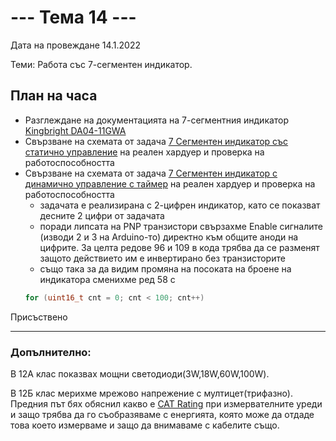 # --- Тема 14 ---

Дата на провеждане 14.1.2022

Теми: Работа със 7-сегментен индикатор.

## План на часа
- Разглеждане на документацията на 7-сегментния индикатор [Kingbright DA04-11GWA](https://gitlab.com/tues-embedded/vmks/-/blob/master/Datasheets/DA04-11GWA.pdf)
- Свързване на схемата от задача [7 Сегментен индикатор със статично управление](https://gitlab.com/tues-embedded/vmks/-/tree/master/Examples/7-segm_raw) на реален хардуер и проверка на работоспособността
- Свързване на схемата от задача [7 Сегментен индикатор с динамично управление с таймер](https://gitlab.com/tues-embedded/vmks/-/tree/master/Examples/7-segm_raw_dynamic_timer) на реален хардуер и проверка на работоспособността
	* задачата е реализирана с 2-цифрен индикатор, като се показват десните 2 цифри от задачата
	* поради липсата на PNP транзистори свързахме Enable сигналите (изводи 2 и 3 на Arduino-то) директно към общите аноди на цифрите. За целта редове 96 и 109 в кода трябва да се разменят защото действието им е инвертирано без транзисторите
	* също така за да видим промяна на посоката на броене на индикатора сменихме ред 58 с
	```C++
	for (uint16_t cnt = 0; cnt < 100; cnt++)
	```
Присъствено

-----

### Допълнително:

В 12А клас показвах мощни светодиоди(3W,18W,60W,100W).

В 12Б клас мерихме мрежово напрежение с мултицет(трифазно).
Предния път бях обяснил какво е [CAT Rating](https://www.digikey.com/en/blog/what-are-multimeter-cat-safety-ratings) при измервателните уреди и защо трябва да го съобразяваме с енергията, която може да отдаде това което измерваме и защо да внимаваме с кабелите също.